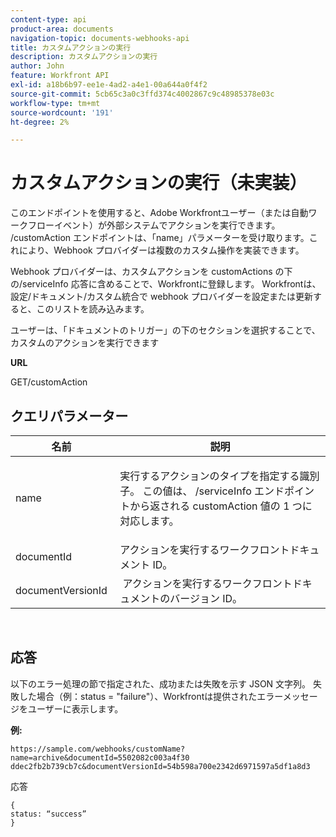 ```yaml
---
content-type: api
product-area: documents
navigation-topic: documents-webhooks-api
title: カスタムアクションの実行
description: カスタムアクションの実行
author: John
feature: Workfront API
exl-id: a18b6b97-ee1e-4ad2-a4e1-00a644a0f4f2
source-git-commit: 5cb65c3a0c3ffd374c4002867c9c48985378e03c
workflow-type: tm+mt
source-wordcount: '191'
ht-degree: 2%

---
```



# カスタムアクションの実行（未実装）

このエンドポイントを使用すると、Adobe Workfrontユーザー（または自動ワークフローイベント）が外部システムでアクションを実行できます。 /customAction エンドポイントは、「name」パラメーターを受け取ります。これにより、Webhook プロバイダーは複数のカスタム操作を実装できます。

Webhook プロバイダーは、カスタムアクションを customActions の下の/serviceInfo 応答に含めることで、Workfrontに登録します。 Workfrontは、設定/ドキュメント/カスタム統合で webhook プロバイダーを設定または更新すると、このリストを読み込みます。

ユーザーは、「ドキュメントのトリガー」の下のセクションを選択することで、カスタムのアクションを実行できます

**URL**

GET/customAction

## クエリパラメーター

<table style="table-layout:auto"> 
 <col> 
 <col> 
 <thead> 
  <tr> 
   <th>名前 </th> 
   <th>説明</th> 
  </tr> 
 </thead> 
 <tbody> 
  <tr> 
   <td> <p>name</p> </td> 
   <td> <p>実行するアクションのタイプを指定する識別子。 この値は、 /serviceInfo エンドポイントから返される customAction 値の 1 つに対応します。</p> </td> 
  </tr> 
  <tr> 
   <td>documentId </td> 
   <td>アクションを実行するワークフロントドキュメント ID。</td> 
  </tr> 
  <tr> 
   <td>documentVersionId </td> 
   <td> アクションを実行するワークフロントドキュメントのバージョン ID。</td> 
  </tr> 
 </tbody> 
</table>

 

## 応答

以下のエラー処理の節で指定された、成功または失敗を示す JSON 文字列。 失敗した場合（例：status = &quot;failure&quot;）、Workfrontは提供されたエラーメッセージをユーザーに表示します。

**例:**

```
https://sample.com/webhooks/customName?name=archive&documentId=5502082c003a4f30 ddec2fb2b739cb7c&documentVersionId=54b598a700e2342d6971597a5df1a8d3
```

応答

```
{
status: “success”
}
```
